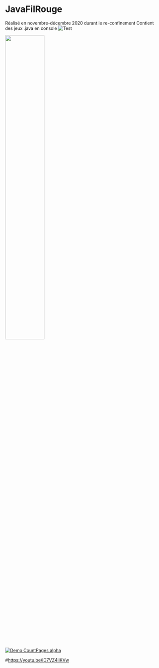 # JavaFilRouge

Réalisé en novembre-décembre 2020 durant le re-confinement
Contient des jeux .java en console 
![Test](https://imgur.com/41sTSRb)


[<img src="https://img.youtube.com/vi/<lD7VZ4iiKVw>/maxresdefault.jpg" width="50%">](https://youtu.be/<lD7VZ4iiKVw>)

[![Demo CountPages alpha](https://share.gifyoutube.com/lD7VZ4iiKVw.gif)](https://youtu.be/lD7VZ4iiKVw)

#https://youtu.be/lD7VZ4iiKVw
